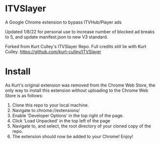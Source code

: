 
# ITVSlayer 
A Google Chrome extension to bypass ITVHub/Player ads

Updated 1/8/22 for personal use to increase number of blocked ad breaks to 5, and update manifest.json to new V3 standard.

Forked from Kurt Culley's ITVSlayer Repo. Full credits still lie with Kurt Culley. https://github.com/kurt-culley/ITVSlayer

# Install
As Kurt's original extension was removed from the Chrome Web Store, the only way to install this extension without uploading to the Chrome Web Store is as follows:

1. Clone this repo to your local machine.
2. Navigate to chrome://extensions/
3. Enable 'Developer Options' in the top right of the page.
4. Click 'Load Unpacked' in the top left of the page
5. Navigate to, and select, the root directory of your cloned copy of the repo.
6. The extension should now be added to your Chrome! Enjoy!
